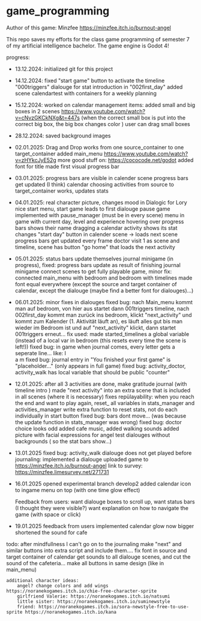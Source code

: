 # game_programming
Author of this game: Minzfee
https://minzfee.itch.io/burnout-angel

This repo saves my efforts for the class game programming of semester 7 of my artificial intelligence bachelor.
The game engine is Godot 4!


progress:
* 13.12.2024: initialized git for this project 
* 14.12.2024: 
    fixed "start game" button to activate the timeline "000triggers"
    dialouge for stat introduction in "002first_day"
    added scene calendartest with containers for a weekly planning 
* 15.12.2024: 
    worked on calendar management items: 
    added small and big boxes in 2 scenes https://www.youtube.com/watch?v=cNvzGKCkNXg&t=447s
    (when the correct small box is put into the correct big box, the big box changes color )
    user can drag small boxes
* 28.12.2024:
    saved background images
* 02.01.2025: 
    Drag and Drop works from one source_container to one target_container
    added main_menu https://www.youtube.com/watch?v=zHYkcJyE52g more good stuff on: https://cococode.net/godot
    added font for title
    made first visual progress bar
* 03.01.2025:
    progress bars are visible in calender scene
    progress bars get updated (I think)
    calendar choosing activities from source to target_container works, updates stats
* 04.01.2025:
    real character picture, changes mood in Dialogic for Lory
    nice start menu, start game leads to first dialouge
    pause game implemented with pause_manager (must be in every scene)
    menu in game with current day, level and experience
    hovering over progress bars shows their name
    dragging a calendar activity shows its stat changes
    "start day" button in calender scene -> loads next scene 
    progress bars get updated every frame
    doctor visit 1 as scene and timeline, scene has button "go home" that loads the next activity
* 05.01.2025: 
    status bars update themselves
    journal minigame (in progress), fixed: progress bars update as result of finishing journal minigame
    connect scenes to get fully playable game, minor fix: connected main_menu with bedroom and bedroom with timelines
    made font equal everywhere (except the source and target container of calendar, except the dialouge (maybe find a better font for dialouges)...)
* 06.01.2025:
    minor fixes in dialouges
     fixed bug: nach Main_menu kommt man auf bedroom, von hier aus startet dann 001triggers timeline,
     nach 002first_day kommt man zurück ins bedroom, klickt "next_activity" und kommt zum Kalender (1. Aktivität läuft an), es läuft alles gut bis man wieder im Bedroom ist und auf "next_activity" klickt, dann startet 001triggers erneut...
     fix used: made started_timelines a global variable (instead of a local var in bedroom (this resets every time the scene is left!))
    fixed bug: in game when journal comes, every letter gets a seperate line... like:
      I  
      a
      m
    fixed bug: journal entry in "You finished your first game" is "placeholder..." (only appears in full game)
    fixed bug: activity_doctor, activity_walk has local variable that should be public "counter"
* 12.01.2025: 
    after all 3 activities are done, make gratitude journal (with timeline intro )
    made "next activity" into an extra scene that is included in all scenes (where it is necessary)
    fixes repülayability: when you reach the end and want to play again, reset_ all variables in stats_manager and activities_manager
    write extra function to reset stats, not do each individually in start button
    fixed bug: bars dont move... (was because the update function in stats_manager was wrong)
    fixed bug: doctor choice looks odd
    added cafe music, added walking sounds
    added picture with facial expressions for angel
    test dialouges without backgrounds ( so the stat bars show...)
* 13.01.2025
    fixed bug: activity_walk dialouge does not get played
    before journaling: implemented a dialouge
    uploaded game to https://minzfee.itch.io/burnout-angel
    link to survey: https://minzfee.limesurvey.net/271731
* 16.01.2025
    opened experimental branch develop2
    added calendar icon to ingame menu on top (with one time glow effect)

    Feedback from users: want dialouge boxes to scroll up, want status bars (I thought  they were visible?)
         want explanation on how to navigate the game (with space or click)
* 19.01.2025
    feedback from users implemented
    calendar glow now bigger 
    shortened the sound for cafe
    
todo:
    after mindfullness I can't go on to the journaling
    make "next" and similar buttons into extra script and include them....
    fix font in source and target container of calendar
    get sounds to all dialouge scenes, and cut the sound of the cafeteria...
    make all buttons in same design (like in main_menu)
   

    additional character ideas: 
        angel? change colors and add wings https://noranekogames.itch.io/chie-free-character-sprite
        girlfriend Valerie: https://noranekogames.itch.io/natsumi 
        little sister: https://noranekogames.itch.io/suminewstyle
        friend: https://noranekogames.itch.io/sora-newstyle-free-to-use-sprite https://noranekogames.itch.io/kana 

